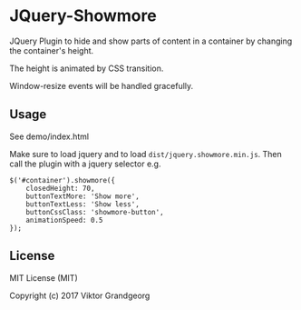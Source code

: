 # JQuery-Showmore

JQuery Plugin to hide and show parts of content in a container by changing the container's height.

The height is animated by CSS transition.

Window-resize events will be handled gracefully.

## Usage

See demo/index.html

Make sure to load jquery and to load ```dist/jquery.showmore.min.js```.
Then call the plugin with a jquery selector e.g.

```
$('#container').showmore({
    closedHeight: 70,
    buttonTextMore: 'Show more',
    buttonTextLess: 'Show less',
    buttonCssClass: 'showmore-button',
    animationSpeed: 0.5
});
```

## License

MIT License (MIT)

Copyright (c) 2017 Viktor Grandgeorg
